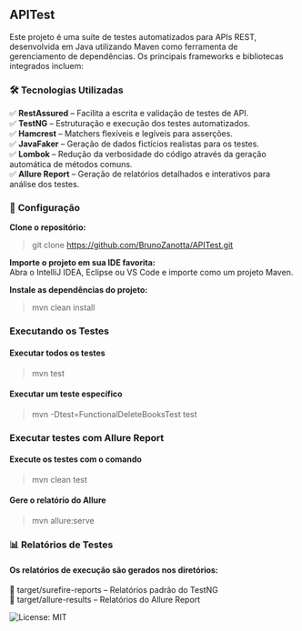 ## APITest

Este projeto é uma suíte de testes automatizados para APIs REST, desenvolvida em Java utilizando Maven como ferramenta de gerenciamento de dependências. Os principais frameworks e bibliotecas integrados incluem:

### 🛠️ **Tecnologias Utilizadas**

✅ **RestAssured** – Facilita a escrita e validação de testes de API.        
✅ **TestNG** – Estruturação e execução dos testes automatizados.    
✅ **Hamcrest** – Matchers flexíveis e legíveis para asserções.     
✅ **JavaFaker** – Geração de dados fictícios realistas para os testes.    
✅ **Lombok** – Redução da verbosidade do código através da geração automática de métodos comuns.   
✅ **Allure Report** – Geração de relatórios detalhados e interativos para análise dos testes.

### 🔧 **Configuração**

**Clone o repositório:**  
> git clone https://github.com/BrunoZanotta/APITest.git

**Importe o projeto em sua IDE favorita:**  
Abra o IntelliJ IDEA, Eclipse ou VS Code e importe como um projeto Maven.

**Instale as dependências do projeto:**     
> mvn clean install

### Executando os Testes

#### Executar todos os testes
> mvn test

#### Executar um teste específico
> mvn -Dtest=FunctionalDeleteBooksTest test

### Executar testes com Allure Report

#### Execute os testes com o comando
> mvn clean test

#### Gere o relatório do Allure
> mvn allure:serve


### 📊 Relatórios de Testes

#### Os relatórios de execução são gerados nos diretórios:

📂 target/surefire-reports – Relatórios padrão do TestNG  
📂 target/allure-results – Relatórios do Allure Report

![License: MIT](https://img.shields.io/badge/License-MIT-yellow.svg)